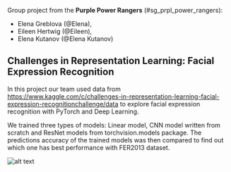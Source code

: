 Group project from the **Purple Power Rangers** (#sg_prpl_power_rangers):
- Elena Greblova (@Elena),
- Eileen Hertwig (@Eileen),
- Elena Kutanov (@Elena Kutanov)

## Challenges in Representation Learning: Facial Expression Recognition

In this project our team used data from https://www.kaggle.com/c/challenges-in-representation-learning-facial-expression-recognitionchallenge/data to explore facial expression recognition with PyTorch and Deep Learning.

We trained three types of models: Linear model, CNN model written from scratch and ResNet models from torchvision.models package.
The predictions accuracy of the trained models was then compared to find out which one has best performance with FER2013 dataset.

![alt text](https://lh3.googleusercontent.com/TlCxBOP8mLyX_R9h9WnKiNnMpTX4v9mmPCvHVHj63roS0hEJENxGUtZCrnPoeW2hGQ4kDlm1izA=w400-h400)
